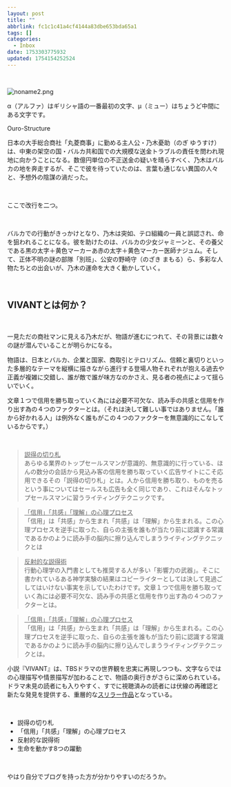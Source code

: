 ```yaml
---
layout: post
title: ""
abbrlink: fc1c1c41a4cf4144a83dbe653bda65a1
tags: []
categories:
  - Inbox
date: 1753303775932
updated: 1754154252524
---
```


 

![noname2.png](/resources/ebff1f12ebb34f7396f2dd8c9052313c.png)

α（アルファ）はギリシャ語の一番最初の文字、μ（ミュー）はちょうど中間にある文字です。

Ouro-Structure

日本の大手総合商社「丸菱商事」に勤める主人公・乃木憂助（のぎ ゆうすけ）は、中東の架空の国・バルカ共和国での大規模な送金トラブルの責任を問われ現地に向かうことになる。数億円単位の不正送金の疑いを晴らすべく、乃木はバルカの地を奔走するが、そこで彼を待っていたのは、言葉も通じない異国の人々と、予想外の陰謀の渦だった。

 

ここで改行を二つ。

 

バルカでの行動がきっかけとなり、乃木は突如、テロ組織の一員と誤認され、命を狙われることになる。彼を助けたのは、バルカの少女ジャミーンと、その養父である<span class="black-bold-marker">黒の太字＋黄色マーカー</span>あ<span class="red-bold-marker">赤の太字＋黄色マーカー</span>医師ナジュム。そして、正体不明の謎の部隊「別班」、公安の野崎守（のざき まもる）ら、多彩な人物たちとの出会いが、乃木の運命を大きく動かしていく。

 

## VIVANTとは何か？

 

一見ただの商社マンに見える乃木だが、物語が進むにつれて、その背景には数々の謎が潜んでいることが明らかになる。

物語は、<span class="red-bold">日本とバルカ、企業と国家、商取引とテロリズム、信頼と裏切り</span>といった多層的なテーマを縦横に描きながら進行する登場人物それぞれが抱える過去や正義が複雑に交錯し、誰が敵で誰が味方なのかさえ、見る者の視点によって揺らいでいく。

文章１つで信用を勝ち取っていく為には必要不可欠な、読み手の共感と信用を作り出す為の４つのファクターとは。（それは決して難しい事ではありません。<span class="black-bold">「誰から好かれる人」</span>は例外なく誰もがこの４つのファクターを無意識的にこなしているからです。）

 

> <span class="red-bold"><ins>説得の切り札</ins></span>\
> あらゆる業界のトップセールスマンが意識的、無意識的に行っている、ほんの数分の会話から見込み客の信用を勝ち取っていく広告サイトにこそ応用できるその「説得の切り札」とは。人から信用を勝ち取り、ものを売るという事についてはセールスも広告も全く同じであり、これはそんなトップセールスマンに習うライティングテクニックです。

> <span class="red-bold"><ins>「信用」「共感」「理解」の心理プロセス</ins></span>\
> 「信用」は「共感」から生まれ「共感」は「理解」から生まれる。この心理プロセスを逆手に取った、自らの主張を誰もが当たり前に認識する常識であるかのように読み手の脳内に擦り込んでしまうライティングテクニックとは

> <span class="red-bold"><ins>反射的な説得術</ins></span>\
> 行動心理学の入門書としても推奨する人が多い「影響力の武器」。そこに書かれているある神学実験の結果はコピーライターとしては決して見過ごしてはいけない事実を示していたわけです。文章１つで信用を勝ち取っていく為には必要不可欠な、読み手の共感と信用を作り出す為の４つのファクターとは。

> <span class="red-bold"><ins>「信用」「共感」「理解」の心理プロセス</ins></span>\
> 「信用」は「共感」から生まれ「共感」は「理解」から生まれる。この心理プロセスを逆手に取った、自らの主張を誰もが当たり前に認識する常識であるかのように読み手の脳内に擦り込んでしまうライティングテクニックとは。

小説『VIVANT』は、TBSドラマの世界観を忠実に再現しつつも、文字ならではの心理描写や情景描写が加わることで、物語の奥行きがさらに深められている。ドラマ未見の読者にも入りやすく、すでに視聴済みの読者には伏線の再確認と新たな発見を提供する、重層的な[スリラー作品](/C:/Users/nkht2/AppData/Local/Programs/Joplin/resources/app.asar/dvdvd)となっている。

 

- <span class="black-bold-marker">説得の切り札</span>
- <span class="red-bold-marker">「信用」「共感」「理解」の心理プロセス</span>
- <span class="red-bold">反射的な説得術</span>
- <span class="black-bold">生命を動かす8つの躍動</span>

 

やはり自分でブログを持った方が分かりやすいのだろうか。
